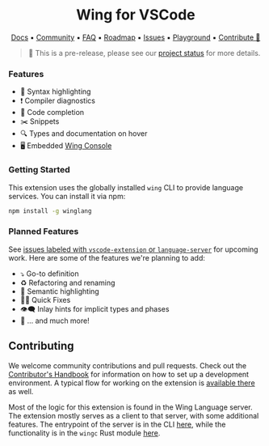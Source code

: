 <h1 align="center">Wing for VSCode</h1>
<p align="center">
  <a href="https://www.winglang.io/docs/">Docs</a>
  ▪︎
  <a href="http://t.winglang.io/discord">Community</a>
  ▪︎
  <a href="https://www.winglang.io/docs/category/faq">FAQ</a>
  ▪︎
  <a href="https://www.winglang.io/contributing/status#roadmap">Roadmap</a>
  ▪︎
  <a href="https://github.com/winglang/wing/issues">Issues</a>
  ▪︎
  <a href="https://play.winglang.io/">Playground</a>
  ▪︎
  <a href="https://www.winglang.io/contributing/">Contribute 💖</a>
</p>

> 🚧 This is a pre-release, please see our [project status](https://www.winglang.io/contributing/status) for more details.

###  Features

- 💅 Syntax highlighting
- ❗ Compiler diagnostics
- 🤖 Code completion
- ✂️ Snippets 
- 🔍 Types and documentation on hover
- 🖥️ Embedded [Wing Console](https://www.winglang.io/docs/tools/wing-console)

### Getting Started

This extension uses the globally installed `wing` CLI to provide language services. You can install it via npm:

```sh
npm install -g winglang
```

### Planned Features

See [issues labeled with `vscode-extension` or `language-server`](https://github.com/winglang/wing/issues?q=is%3Aissue+is%3Aopen+sort%3Aupdated-desc+label%3Avscode-extension%2Clanguage-server) for upcoming work. Here are some of the features we're planning to add:

- ⤵️ Go-to definition
- ♻️ Refactoring and renaming
- 🎨 Semantic highlighting
- 🕵️‍♀️ Quick Fixes
- 👁️‍🗨️ Inlay hints for implicit types and phases
- 🦄 ... and much more!

## Contributing

We welcome community contributions and pull requests. Check out the [Contributor's Handbook](https://www.winglang.io/contributing/) for information on how to set up a development environment. A typical flow for working on the extension is [available there](https://www.winglang.io/contributing/start-here/development#-how-do-i-build-the-vscode-extension) as well.

Most of the logic for this extension is found in the Wing Language server. The extension mostly serves as a client to that server, with some additional features. The entrypoint of the server is in the CLI [here](../winglang/src/commands/lsp.ts), while the functionality is in the `wingc` Rust module [here](../@winglang/wingc/src/lsp).
